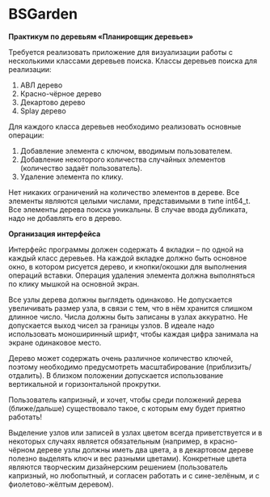 # BSGarden


__Практикум по деревьям «Планировщик деревьев»__


Требуется реализовать приложение для визуализации работы с несколькими классами деревьев поиска. Классы деревьев поиска для реализации:
1) АВЛ дерево
2) Красно-чёрное дерево
3) Декартово дерево
4) Splay дерево

Для каждого класса деревьев необходимо реализовать основные операции:
1) Добавление элемента с ключом, вводимым пользователем.
2) Добавление некоторого количества случайных элементов (количество задаёт пользователь).
3) Удаление элемента по клику.

Нет никаких ограничений на количество элементов в дереве. Все элементы являются целыми числами, представимыми в типе int64_t. Все элементы дерева поиска уникальны. В случае ввода дубликата, надо не добавлять его в дерево.

__Организация интерфейса__

Интерфейс программы должен содержать 4 вкладки – по одной на каждый класс деревьев. На каждой вкладке должно быть основное окно, в котором рисуется дерево, и кнопки/окошки для выполнения операций вставки. Операция удаления элемента должна выполняться по клику мышкой на основной экран.

Все узлы дерева должны выглядеть одинаково. Не допускается увеличивать размер узла, в связи с тем, что в нём хранится слишком длинное число. Числа должны быть записаны в узлах аккуратно. Не допускается выход чисел за границы узлов. В идеале надо использовать моноширинный шрифт, чтобы каждая цифра занимала на экране одинаковое место.

Дерево может содержать очень различное количество ключей, поэтому необходимо предусмотреть масштабирование (приблизить/отдалить). В близком положении допускается использование вертикальной и горизонтальной прокрутки.

Пользователь капризный, и хочет, чтобы среди положений дерева (ближе/дальше) существовало такое, с которым ему будет приятно работать!

Выделение узлов или записей в узлах цветом всегда приветствуется и в некоторых случаях является обязательным (например, в красно-чёрном дереве узлы должны иметь два цвета, а в декартовом дереве полезно выделять ключ и вес разными цветами). Конкретные цвета являются творческим дизайнерским решением (пользователь капризный, но любопытный, и согласен работать и с сине-зелёным, и с фиолетово-жёлтым деревом).
